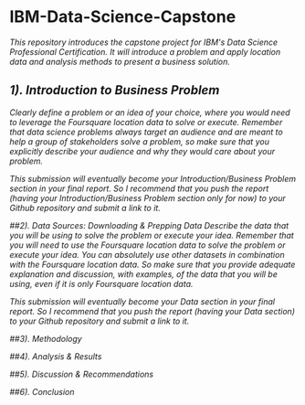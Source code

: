 # IBM-Data-Science-Capstone
<i>This repository introduces the capstone project for IBM's Data Science Professional Certification. It will introduce a problem and apply location data and analysis methods to present a business solution.<i/>

## 1). Introduction to Business Problem
Clearly define a problem or an idea of your choice, where you would need to leverage the Foursquare location data to solve or execute. Remember that data science problems always target an audience and are meant to help a group of stakeholders solve a problem, so make sure that you explicitly describe your audience and why they would care about your problem.

This submission will eventually become your Introduction/Business Problem section in your final report. So I recommend that you push the report (having your Introduction/Business Problem section only for now) to your Github repository and submit a link to it.

##2). Data Sources: Downloading & Prepping Data
Describe the data that you will be using to solve the problem or execute your idea. Remember that you will need to use the Foursquare location data to solve the problem or execute your idea. You can absolutely use other datasets in combination with the Foursquare location data. So make sure that you provide adequate explanation and discussion, with examples, of the data that you will be using, even if it is only Foursquare location data.

This submission will eventually become your Data section in your final report. So I recommend that you push the report (having your Data section) to your Github repository and submit a link to it.

##3). Methodology

##4). Analysis & Results

##5). Discussion & Recommendations

##6). Conclusion
